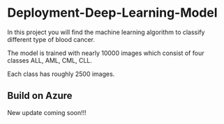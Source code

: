 # Deployment-Deep-Learning-Model


In this project you will find the machine learning algorithm to classify different type of blood cancer.

The model is trained with nearly 10000 images which consist of four classes ALL, AML, CML, CLL.

Each class has roughly 2500 images.


## Build on Azure

New update coming soon!!!
